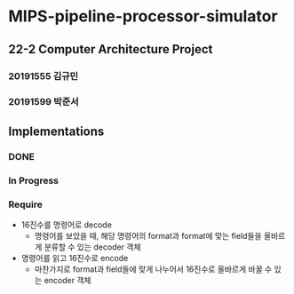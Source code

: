 # MIPS-pipeline-processor-simulator

## 22-2 Computer Architecture Project
### 20191555 김규민
### 20191599 박준서





## Implementations
### DONE

### In Progress

### Require
* 16진수를 명령어로 decode  
  * 명령어를 보았을 때, 해당 명령어의 format과 format에 맞는 field들을 올바르게 분류할 수 있는 decoder 객체
* 명령어를 읽고 16진수로 encode
  * 마찬가지로 format과 field들에 맞게 나누어서 16진수로 올바르게 바꿀 수 있는 encoder 객체
